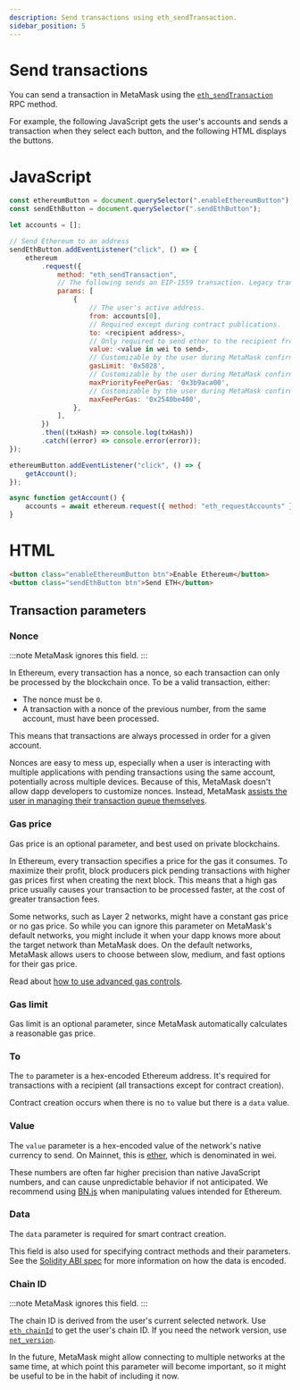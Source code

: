 ```yaml
---
description: Send transactions using eth_sendTransaction.
sidebar_position: 5
---
```


# Send transactions

You can send a transaction in MetaMask using the
[`eth_sendTransaction`](/wallet/reference/eth_sendTransaction)
RPC method.

For example, the following JavaScript gets the user's accounts and sends a transaction when they
select each button, and the following HTML displays the buttons.

<!--tabs-->

# JavaScript

```javascript
const ethereumButton = document.querySelector(".enableEthereumButton");
const sendEthButton = document.querySelector(".sendEthButton");

let accounts = [];

// Send Ethereum to an address
sendEthButton.addEventListener("click", () => {
    ethereum
        .request({
            method: "eth_sendTransaction",
            // The following sends an EIP-1559 transaction. Legacy transactions are also supported.
            params: [
                {
                    // The user's active address.
                    from: accounts[0],
                    // Required except during contract publications.
                    to: <recipient address>,
                    // Only required to send ether to the recipient from the initiating external account.
                    value: <value in wei to send>,
                    // Customizable by the user during MetaMask confirmation.
                    gasLimit: '0x5028',
                    // Customizable by the user during MetaMask confirmation.
                    maxPriorityFeePerGas: '0x3b9aca00',
                    // Customizable by the user during MetaMask confirmation.
                    maxFeePerGas: '0x2540be400',
                },
            ],
        })
        .then((txHash) => console.log(txHash))
        .catch((error) => console.error(error));
});

ethereumButton.addEventListener("click", () => {
    getAccount();
});

async function getAccount() {
    accounts = await ethereum.request({ method: "eth_requestAccounts" });
}
```

# HTML

```html
<button class="enableEthereumButton btn">Enable Ethereum</button>
<button class="sendEthButton btn">Send ETH</button>
```

<!--/tabs-->

## Transaction parameters

### Nonce

:::note
MetaMask ignores this field.
:::

In Ethereum, every transaction has a nonce, so each transaction can only be processed by the
blockchain once.
To be a valid transaction, either:

- The nonce must be `0`.
- A transaction with a nonce of the previous number, from the same account, must have been processed.

This means that transactions are always processed in order for a given account.

Nonces are easy to mess up, especially when a user is interacting with multiple applications with
pending transactions using the same account, potentially across multiple devices.
Because of this, MetaMask doesn't allow dapp developers to customize nonces.
Instead, MetaMask
[assists the user in managing their transaction queue themselves](https://metamask.zendesk.com/hc/en-us/articles/360015489251).

### Gas price

Gas price is an optional parameter, and best used on private blockchains.

In Ethereum, every transaction specifies a price for the gas it consumes.
To maximize their profit, block producers pick pending transactions with higher gas prices first
when creating the next block.
This means that a high gas price usually causes your transaction to be processed faster, at the cost
of greater transaction fees.

Some networks, such as Layer 2 networks, might have a constant gas price or no gas price.
So while you can ignore this parameter on MetaMask's default networks, you might include it when
your dapp knows more about the target network than MetaMask does.
On the default networks, MetaMask allows users to choose between slow, medium, and fast options for
their gas price.

Read about [how to use advanced gas controls](https://metamask.zendesk.com/hc/en-us/articles/360022895972).

### Gas limit

Gas limit is an optional parameter, since MetaMask automatically calculates a reasonable gas price.

### To

The `to` parameter is a hex-encoded Ethereum address.
It's required for transactions with a recipient (all transactions except for contract creation).

Contract creation occurs when there is no `to` value but there is a `data` value.

### Value

The `value` parameter is a hex-encoded value of the network's native currency to send.
On Mainnet, this is [ether](https://www.ethereum.org/eth), which is denominated in wei.

These numbers are often far higher precision than native JavaScript numbers, and can cause
unpredictable behavior if not anticipated.
We recommend using [BN.js](https://github.com/indutny/bn.js/) when manipulating
values intended for Ethereum.

### Data

The `data` parameter is required for smart contract creation.

This field is also used for specifying contract methods and their parameters.
See the [Solidity ABI spec](https://solidity.readthedocs.io/en/develop/abi-spec.html) for more
information on how the data is encoded.

### Chain ID

:::note
MetaMask ignores this field.
:::

The chain ID is derived from the user's current selected network.
Use [`eth_chainId`](/wallet/reference/eth_chainid) to get the user's chain ID.
If you need the network version, use [`net_version`](https://ethereum.org/en/developers/docs/apis/json-rpc/#net_version).

In the future, MetaMask might allow connecting to multiple networks at the same time, at which point
this parameter will become important, so it might be useful to be in the habit of including it now.
